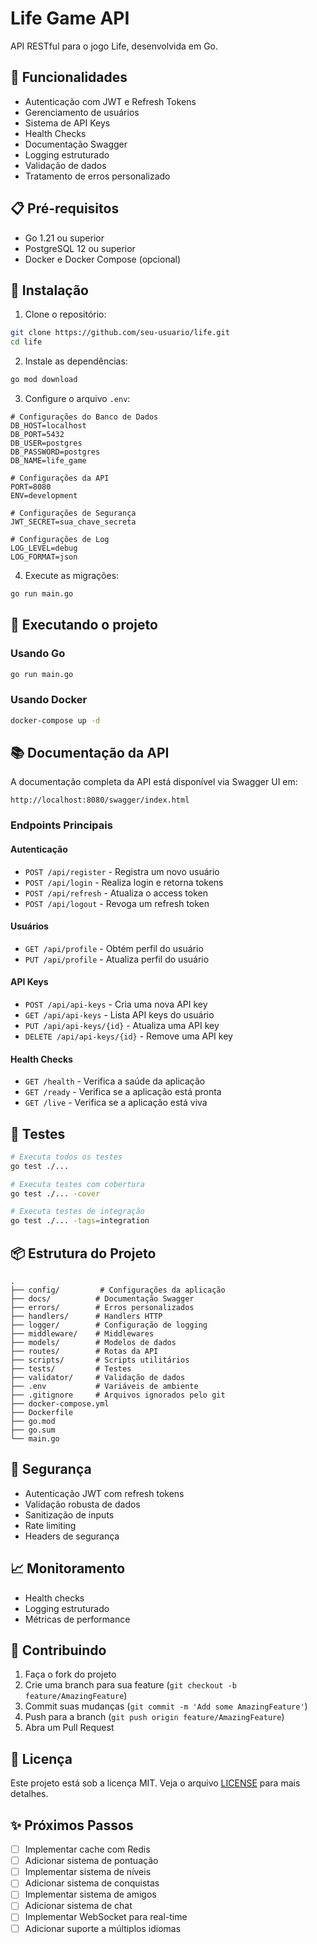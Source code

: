 # Life Game API

API RESTful para o jogo Life, desenvolvida em Go.

## 🚀 Funcionalidades

- Autenticação com JWT e Refresh Tokens
- Gerenciamento de usuários
- Sistema de API Keys
- Health Checks
- Documentação Swagger
- Logging estruturado
- Validação de dados
- Tratamento de erros personalizado

## 📋 Pré-requisitos

- Go 1.21 ou superior
- PostgreSQL 12 ou superior
- Docker e Docker Compose (opcional)

## 🔧 Instalação

1. Clone o repositório:
```bash
git clone https://github.com/seu-usuario/life.git
cd life
```

2. Instale as dependências:
```bash
go mod download
```

3. Configure o arquivo `.env`:
```env
# Configurações do Banco de Dados
DB_HOST=localhost
DB_PORT=5432
DB_USER=postgres
DB_PASSWORD=postgres
DB_NAME=life_game

# Configurações da API
PORT=8080
ENV=development

# Configurações de Segurança
JWT_SECRET=sua_chave_secreta

# Configurações de Log
LOG_LEVEL=debug
LOG_FORMAT=json
```

4. Execute as migrações:
```bash
go run main.go
```

## 🚀 Executando o projeto

### Usando Go
```bash
go run main.go
```

### Usando Docker
```bash
docker-compose up -d
```

## 📚 Documentação da API

A documentação completa da API está disponível via Swagger UI em:
```
http://localhost:8080/swagger/index.html
```

### Endpoints Principais

#### Autenticação
- `POST /api/register` - Registra um novo usuário
- `POST /api/login` - Realiza login e retorna tokens
- `POST /api/refresh` - Atualiza o access token
- `POST /api/logout` - Revoga um refresh token

#### Usuários
- `GET /api/profile` - Obtém perfil do usuário
- `PUT /api/profile` - Atualiza perfil do usuário

#### API Keys
- `POST /api/api-keys` - Cria uma nova API key
- `GET /api/api-keys` - Lista API keys do usuário
- `PUT /api/api-keys/{id}` - Atualiza uma API key
- `DELETE /api/api-keys/{id}` - Remove uma API key

#### Health Checks
- `GET /health` - Verifica a saúde da aplicação
- `GET /ready` - Verifica se a aplicação está pronta
- `GET /live` - Verifica se a aplicação está viva

## 🧪 Testes

```bash
# Executa todos os testes
go test ./...

# Executa testes com cobertura
go test ./... -cover

# Executa testes de integração
go test ./... -tags=integration
```

## 📦 Estrutura do Projeto

```
.
├── config/         # Configurações da aplicação
├── docs/          # Documentação Swagger
├── errors/        # Erros personalizados
├── handlers/      # Handlers HTTP
├── logger/        # Configuração de logging
├── middleware/    # Middlewares
├── models/        # Modelos de dados
├── routes/        # Rotas da API
├── scripts/       # Scripts utilitários
├── tests/         # Testes
├── validator/     # Validação de dados
├── .env           # Variáveis de ambiente
├── .gitignore     # Arquivos ignorados pelo git
├── docker-compose.yml
├── Dockerfile
├── go.mod
├── go.sum
└── main.go
```

## 🔐 Segurança

- Autenticação JWT com refresh tokens
- Validação robusta de dados
- Sanitização de inputs
- Rate limiting
- Headers de segurança

## 📈 Monitoramento

- Health checks
- Logging estruturado
- Métricas de performance

## 🤝 Contribuindo

1. Faça o fork do projeto
2. Crie uma branch para sua feature (`git checkout -b feature/AmazingFeature`)
3. Commit suas mudanças (`git commit -m 'Add some AmazingFeature'`)
4. Push para a branch (`git push origin feature/AmazingFeature`)
5. Abra um Pull Request

## 📝 Licença

Este projeto está sob a licença MIT. Veja o arquivo [LICENSE](LICENSE) para mais detalhes.

## ✨ Próximos Passos

- [ ] Implementar cache com Redis
- [ ] Adicionar sistema de pontuação
- [ ] Implementar sistema de níveis
- [ ] Adicionar sistema de conquistas
- [ ] Implementar sistema de amigos
- [ ] Adicionar sistema de chat
- [ ] Implementar WebSocket para real-time
- [ ] Adicionar suporte a múltiplos idiomas 